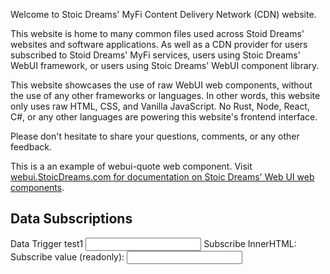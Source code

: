 <webui-data data-page-title="Stoic Dreams Content Delivery" data-page-subtitle=""></webui-data>

<webui-sideimage reverse src="https://cdn.myfi.ws/v/Vecteezy/cartoon-style-cloud-storage-data-processing-message.svg">

Welcome to Stoic Dreams' MyFi Content Delivery Network (CDN) website.

This website is home to many common files used across Stoid Dreams' websites and software applications. As well as a CDN provider for users subscribed to Stoid Dreams' MyFi services, users using Stoic Dreams' WebUI framework, or users using Stoic Dreams' WebUI component library.

This website showcases the use of raw WebUI web components, without the use of any other frameworks or languages. In other words, this website only uses raw HTML, CSS, and Vanilla JavaScript. No Rust, Node, React, C#, or any other languages are powering this website's frontend interface.

Please don't hesitate to share your <a data-click="feedback">questions, comments, or any other feedback</a>.

</webui-sideimage>

<webui-page-segment>

</webui-page-segment>

<webui-quote theme="info" cite="Erik Gassler">

This is a an example of webui-quote web component. Visit [webui.StoicDreams.com for documentation on Stoic Dreams' Web UI web components](https://webui.stoicdreams.com).

</webui-quote>

## Data Subscriptions

<webui-page-segment class="elevation-10">

<webui-flex>
    <label for="test1" class="nowrap">Data Trigger test1</label>
    <input id="test1" type="text" data-trigger="test1" />
</webui-flex>

<webui-flex>
    <span>Subscribe InnerHTML:</span>
    <span data-subscribe="test1" data-set="innerHTML"></span>
</webui-flex>

<webui-flex gap="5">
    <label class="nowrap">Subscribe value (readonly):</label>
    <input type="text" readonly data-subscribe="test1" data-set="value"></textarea>
</webui-flex>

</webui-page-segment>

<webui-page-segment>

<webui-flex class="ma-10"></webui-flex>

</webui-page-segment>

<webui-next-page name="About MyFi CDN" href="/about"></webui-next-page>
